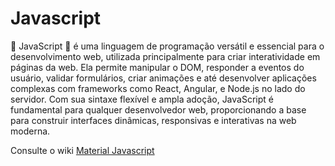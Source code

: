 # Javascript

:rocket: JavaScript :rocket: é uma linguagem de programação versátil e essencial para o desenvolvimento web, utilizada principalmente para criar interatividade em páginas da web. Ela permite manipular o DOM, responder a eventos do usuário, validar formulários, criar animações e até desenvolver aplicações complexas com frameworks como React, Angular, e Node.js no lado do servidor. Com sua sintaxe flexível e ampla adoção, JavaScript é fundamental para qualquer desenvolvedor web, proporcionando a base para construir interfaces dinâmicas, responsivas e interativas na web moderna.

Consulte o wiki [Material Javascript](https://github.com/maromo71/tutorialjavascript/wiki)
